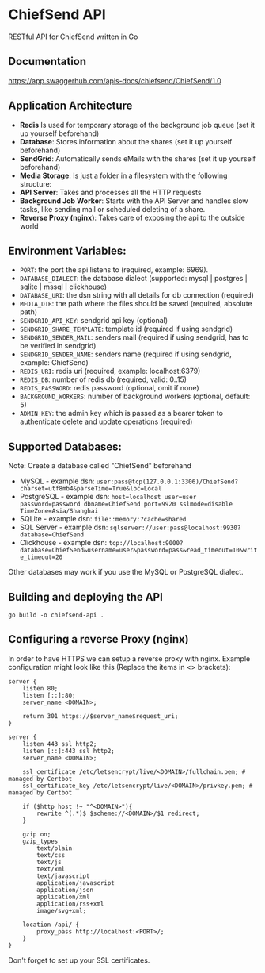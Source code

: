 # ChiefSend API
RESTful API for ChiefSend written in Go

## Documentation
https://app.swaggerhub.com/apis-docs/chiefsend/ChiefSend/1.0

## Application Architecture
- **Redis** Is used for temporary storage of the background job queue (set it up yourself beforehand)
- **Database**: Stores information about the shares (set it up yourself beforehand)
- **SendGrid**: Automatically sends eMails with the shares (set it up yourself beforehand)
- **Media Storage**: Is just a folder in a filesystem with the following structure:
- **API Server**: Takes and processes all the HTTP requests
- **Background Job Worker**: Starts with the API Server and handles slow tasks, like sending mail or scheduled deleting of a share.
- **Reverse Proxy (nginx)**: Takes care of exposing the api to the outside world

## Environment Variables:
- `PORT`: the port the api listens to (required, example: 6969).
- `DATABASE_DIALECT`: the database dialect (supported: mysql | postgres | sqlite | mssql | clickhouse)
- `DATABASE_URI`: the dsn string with all details for db connection (required)
- `MEDIA_DIR`: the path where the files should be saved (required, absolute path)
- `SENDGRID_API_KEY`: sendgrid api key (optional)
- `SENDGRID_SHARE_TEMPLATE`: template id (required if using sendgrid)
- `SENDGRID_SENDER_MAIL`: senders mail (required if using sendgrid, has to be verified in sendgrid)
- `SENDGRID_SENDER_NAME`: senders name (required if using sendgrid, example: ChiefSend)
- `REDIS_URI`: redis uri (required, example: localhost:6379)
- `REDIS_DB`: number of redis db (required, valid: 0..15)
- `REDIS_PASSWORD`: redis password (optional, omit if none)
- `BACKGROUND_WORKERS`: number of background workers (optional, default: 5)
- `ADMIN_KEY`: the admin key which is passed as a bearer token to authenticate delete and update operations (required)

## Supported Databases:
Note: Create a database called "ChiefSend" beforehand
- MySQL - example dsn: `user:pass@tcp(127.0.0.1:3306)/ChiefSend?charset=utf8mb4&parseTime=True&loc=Local`
- PostgreSQL - example dsn: `host=localhost user=user password=password dbname=ChiefSend port=9920 sslmode=disable TimeZone=Asia/Shanghai`
- SQLite - example dsn: `file::memory:?cache=shared`
- SQL Server - example dsn: `sqlserver://user:pass@localhost:9930?database=ChiefSend`
- Clickhouse - example dsn: `tcp://localhost:9000?database=ChiefSend&username=user&password=pass&read_timeout=10&write_timeout=20`

Other databases may work if you use the MySQL or PostgreSQL dialect.

## Building and deploying the API
```
go build -o chiefsend-api .
```

## Configuring a reverse Proxy (nginx)
In order to have HTTPS we can setup a reverse proxy with nginx.
Example configuration might look like this (Replace the items in <> brackets):
```
server {
    listen 80;
    listen [::]:80;
    server_name <DOMAIN>;

    return 301 https://$server_name$request_uri;
}

server {
    listen 443 ssl http2;
    listen [::]:443 ssl http2;
    server_name <DOMAIN>;

    ssl_certificate /etc/letsencrypt/live/<DOMAIN>/fullchain.pem; # managed by Certbot
    ssl_certificate_key /etc/letsencrypt/live/<DOMAIN>/privkey.pem; # managed by Certbot

    if ($http_host !~ "^<DOMAIN>"){
        rewrite ^(.*)$ $scheme://<DOMAIN>/$1 redirect;
    }

    gzip on;
    gzip_types
        text/plain
        text/css
        text/js
        text/xml
        text/javascript
        application/javascript
        application/json
        application/xml
        application/rss+xml
        image/svg+xml;

    location /api/ {
        proxy_pass http://localhost:<PORT>/;
    }
}
```
Don't forget to set up your SSL certificates.
